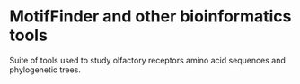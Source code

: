 # MotifFinder and other bioinformatics tools

Suite of tools used to study olfactory receptors amino acid sequences and phylogenetic trees.
